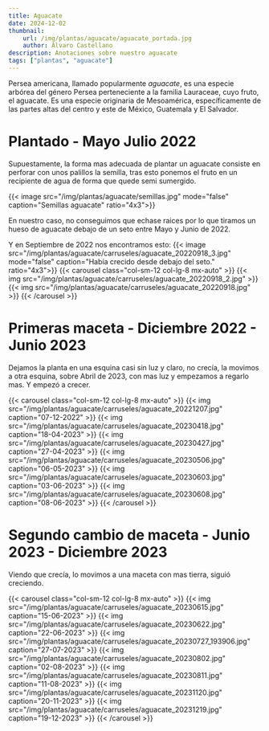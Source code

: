 ```yaml
---
title: Aguacate
date: 2024-12-02
thumbnail:
    url: /img/plantas/aguacate/aguacate_portada.jpg
    author: Álvaro Castellano
description: Anotaciones sobre nuestro aguacate
tags: ["plantas", "aguacate"]
---
```


Persea americana, llamado popularmente *aguacate*, es una especie arbórea del género Persea perteneciente a la familia Lauraceae, cuyo fruto, el aguacate. Es una especie originaria de Mesoamérica, específicamente de las partes altas del centro y este de México, Guatemala y El Salvador. 

# Plantado - Mayo Julio 2022

Supuestamente, la forma mas adecuada de plantar un aguacate consiste en perforar con unos palillos la semilla, tras esto ponemos el fruto en un recipiente de agua de forma que quede semi sumergido.

{{< image src="/img/plantas/aguacate/semillas.jpg" mode="false" caption="Semillas aguacate" ratio="4x3">}}

En nuestro caso, no conseguimos que echase raices por lo que tiramos un hueso de aguacate debajo de un seto entre Mayo y Junio de 2022.

Y en Septiembre de 2022 nos encontramos esto:
{{< image src="/img/plantas/aguacate/carruseles/aguacate_20220918_3.jpg" mode="false" caption="Había crecido desde debajo del seto." ratio="4x3">}}
{{< carousel class="col-sm-12 col-lg-8 mx-auto" >}}
  {{< img src="/img/plantas/aguacate/carruseles/aguacate_20220918_2.jpg" >}}
  {{< img src="/img/plantas/aguacate/carruseles/aguacate_20220918.jpg" >}}
{{< /carousel >}}

# Primeras maceta - Diciembre 2022 - Junio 2023

Dejamos la planta en una esquina casi sin luz y claro, no crecía, la movimos a otra esquina, sobre Abril de 2023, con mas luz y empezamos a regarlo mas. Y empezó a crecer.

{{< carousel class="col-sm-12 col-lg-8 mx-auto" >}}
  {{< img src="/img/plantas/aguacate/carruseles/aguacate_20221207.jpg" caption="07-12-2022" >}}
  {{< img src="/img/plantas/aguacate/carruseles/aguacate_20230418.jpg" caption="18-04-2023" >}}
  {{< img src="/img/plantas/aguacate/carruseles/aguacate_20230427.jpg" caption="27-04-2023" >}}
  {{< img src="/img/plantas/aguacate/carruseles/aguacate_20230506.jpg" caption="06-05-2023" >}}
  {{< img src="/img/plantas/aguacate/carruseles/aguacate_20230603.jpg" caption="03-06-2023" >}}
  {{< img src="/img/plantas/aguacate/carruseles/aguacate_20230608.jpg" caption="08-06-2023" >}}
{{< /carousel >}}

# Segundo cambio de maceta - Junio 2023 - Diciembre 2023

Viendo que crecía, lo movimos a una maceta con mas tierra, siguió creciendo.

{{< carousel class="col-sm-12 col-lg-8 mx-auto" >}}
  {{< img src="/img/plantas/aguacate/carruseles/aguacate_20230615.jpg" caption="15-06-2023" >}}
  {{< img src="/img/plantas/aguacate/carruseles/aguacate_20230622.jpg" caption="22-06-2023" >}}
  {{< img src="/img/plantas/aguacate/carruseles/aguacate_20230727_193906.jpg" caption="27-07-2023" >}}
  {{< img src="/img/plantas/aguacate/carruseles/aguacate_20230802.jpg" caption="02-08-2023" >}}
  {{< img src="/img/plantas/aguacate/carruseles/aguacate_20230811.jpg" caption="11-08-2023" >}}
  {{< img src="/img/plantas/aguacate/carruseles/aguacate_20231120.jpg" caption="20-11-2023" >}}
  {{< img src="/img/plantas/aguacate/carruseles/aguacate_20231219.jpg" caption="19-12-2023" >}}
{{< /carousel >}}
